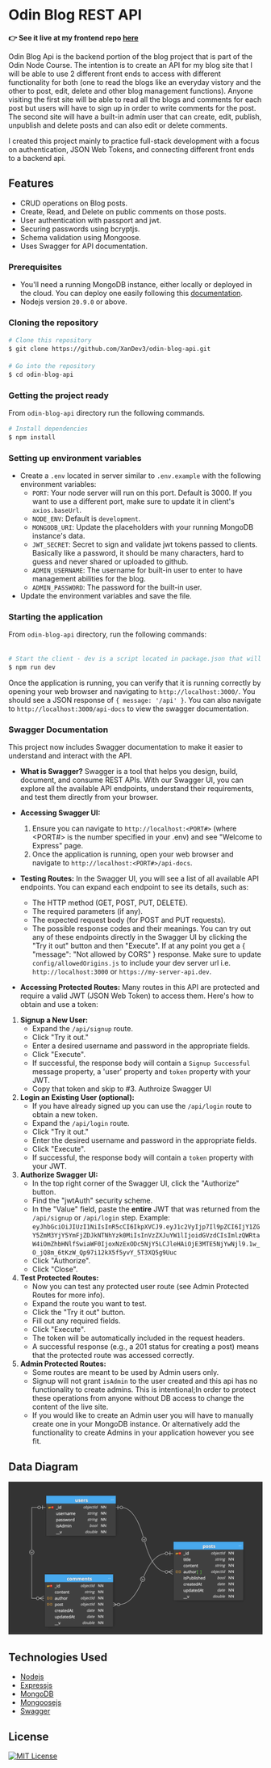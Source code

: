 # Odin Blog REST API

**:point_right: See it live at my frontend repo [here](https://github.com/XanDev3/odin-blog-read-client)**

Odin Blog Api is the backend portion of the blog project that is part of the Odin Node Course. The intention is to create an API for my blog site that I will be able to use 2 different front ends to access with different functionality for both (one to read the blogs like an everyday vistory and the other to post, edit, delete and other blog management functions). Anyone visiting the first site will be able to read all the blogs and comments for each post but users will have to sign up in order to write comments for the post. The second site will have a built-in admin user that can create, edit, publish, unpublish and delete posts and can also edit or delete comments.

I created this project mainly to practice full-stack development with a focus on authentication, JSON Web Tokens, and connecting different front ends to a backend api.

## Features

- CRUD operations on Blog posts.
- Create, Read, and Delete on public comments on those posts.
- User authentication with passport and jwt.
- Securing passwords using bcryptjs.
- Schema validation using Mongoose.
- Uses Swagger for API documentation.


### Prerequisites

- You'll need a running MongoDB instance, either locally or deployed in the cloud. You can deploy one easily following this [documentation](https://www.mongodb.com/docs/atlas/getting-started/).
- Nodejs version `20.9.0` or above.

### Cloning the repository

```bash
# Clone this repository
$ git clone https://github.com/XanDev3/odin-blog-api.git

# Go into the repository
$ cd odin-blog-api
```

### Getting the project ready

From `odin-blog-api` directory run the following commands.

```bash
# Install dependencies
$ npm install
```

### Setting up environment variables

- Create a `.env` located in server similar to `.env.example` with the following environment variables:
  - `PORT`: Your node server will run on this port. Default is 3000. If you want to use a different port, make sure to update it in client's `axios.baseUrl`.
  - `NODE_ENV`: Default is `development`.
  - `MONGODB_URI`: Update the placeholders with your running MongoDB instance's data.
  - `JWT_SECRET`: Secret to sign and validate jwt tokens passed to clients. Basically like a password, it should be many characters, hard to guess and never shared or uploaded to github.
  - `ADMIN_USERNAME`: The username for built-in user to enter to have management abilities for the blog.
  - `ADMIN_PASSWORD`: The password for the built-in user.
- Update the environment variables and save the file.

### Starting the application

From `odin-blog-api` directory, run the following commands:
```bash

# Start the client - dev is a script located in package.json that will use concurrently to run (in parallel) nodemon and tailwindcss
$ npm run dev
```
Once the application is running, you can verify that it is running correctly by opening your web browser and navigating to `http://localhost:3000/`. You should see a JSON response of `{ message: '/api' }`. You can also navigate to `http://localhost:3000/api-docs` to view the swagger documentation.

### Swagger Documentation

This project now includes Swagger documentation to make it easier to understand and interact with the API.

- **What is Swagger?**
  Swagger is a tool that helps you design, build, document, and consume REST APIs. With our Swagger UI, you can explore all the available API endpoints, understand their requirements, and test them directly from your browser.

- **Accessing Swagger UI:**
  1. Ensure you can navigate to `http://localhost:<PORT#>` (where <PORT#> is the number specified in your .env) and see "Welcome to Express" page.
  2. Once the application is running, open your web browser and navigate to `http://localhost:<PORT#>/api-docs`.

- **Testing Routes:**
  In the Swagger UI, you will see a list of all available API endpoints. You can expand each endpoint to see its details, such as:
    - The HTTP method (GET, POST, PUT, DELETE).
    - The required parameters (if any).
    - The expected request body (for POST and PUT requests).
    - The possible response codes and their meanings.
  You can try out any of these endpoints directly in the Swagger UI by clicking the "Try it out" button and then "Execute". If at any point you get a { "message": "Not allowed by CORS" } response. Make sure to update `config/allowedOrigins.js` to include your dev server url i.e. `http://localhost:3000` or `https://my-server-api.dev`.

- **Accessing Protected Routes:**
  Many routes in this API are protected and require a valid JWT (JSON Web Token) to access them. Here's how to obtain and use a token:

1.  **Signup a New User:**
    -   Expand the `/api/signup` route.
    -   Click "Try it out."
    -   Enter a desired username and password in the appropriate fields.
    -   Click "Execute".
    -   If successful, the response body will contain a `Signup Successful` message property, a 'user' property and  `token` property with your JWT.
    -   Copy that token and skip to #3. Authroize Swagger UI
2.  **Login an Existing User (optional):**
    - If you have already signed up you can use the `/api/login` route to obtain a new token.
    -   Expand the `/api/login` route.
    -   Click "Try it out."
    -   Enter the desired username and password in the appropriate fields.
    -   Click "Execute".
    -   If successful, the response body will contain a `token` property with your JWT.
3.  **Authorize Swagger UI:**
    -   In the top right corner of the Swagger UI, click the "Authorize" button.
    -   Find the "jwtAuth" security scheme.
    -   In the "Value" field, paste the **entire** JWT that was returned from the `/api/signup` or `/api/login` step. Example: `eyJhbGciOiJIUzI1NiIsInR5cCI6IkpXVCJ9.eyJ1c2VyIjp7Il9pZCI6IjY1ZGY5ZmM3YjY5YmFjZDJkNTNhYzk0MiIsInVzZXJuYW1lIjoidGVzdCIsImlzQWRtaW4iOmZhbHNlfSwiaWF0IjoxNzExODc5NjY5LCJleHAiOjE3MTE5NjYwNjl9.1w_O_jQ8m_6tKzW_Qp97i12kX5f5yvY_5T3XQ5g9Uuc`
    -   Click "Authorize".
    -   Click "Close".
4.  **Test Protected Routes:**
    -   Now you can test any protected user route (see Admin Protected Routes for more info).
    -   Expand the route you want to test.
    -   Click the "Try it out" button.
    -   Fill out any required fields.
    -   Click "Execute".
    -   The token will be automatically included in the request headers.
    -   A successful response (e.g., a 201 status for creating a post) means that the protected route was accessed correctly.
5.  **Admin Protected Routes:**
    -   Some routes are meant to be used by Admin users only.
    -   Signup will not grant `isAdmin` to the user created and this api has no functionality to create admins. This is intentional;In order to protect these operations from anyone without DB access to change the content of the live site.
    -   If you would like to create an Admin user you will have to manually create one in your MongoDB instance. Or alternatively add the functionality to create Admins in your application however you see fit.  

## Data Diagram
![Diagram](/public/images/DBdiagram.png)

## Technologies Used
- [Nodejs](https://nodejs.org/)
- [Expressjs](https://expressjs.com/)
- [MongoDB](https://www.mongodb.com/)
- [Mongoosejs](https://mongoosejs.com/)
- [Swagger](https://swagger.io/)

## License

<a href="https://github.com/xandev3/odin-members-only/blob/main/LICENSE">
    <img src="https://img.shields.io/badge/license-MIT-blue.svg?style=flat-square" alt="MIT License">
</a>
